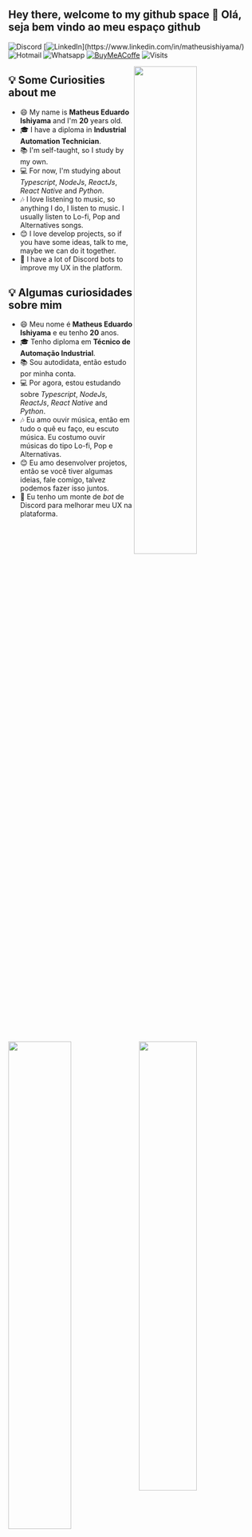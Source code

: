## Hey there, welcome to my github space 👋 Olá, seja bem vindo ao meu espaço github

![Discord](https://img.shields.io/badge/-Matheus_Ishiyama%236013-7289da?style=flat-square&logo=Discord&logoColor=white "Bravan#6013")
[![LinkedIn](https://img.shields.io/badge/-Matheus_Ishiyama-0a66c2?style=flat-square&logo=Linkedin "https://www.linkedin.com/in/matheusishiyama")](https://www.linkedin.com/in/matheusishiyama/)
![Hotmail](https://img.shields.io/badge/-matheus.ishiyama@outlook.com-0078D4?style=flat-square&logo=microsoft "matheus.ishiyama@outlook.com")
![Whatsapp](https://img.shields.io/badge/-+55_(12)_99172_2582-77D7C8?style=flat-square&logo=whatsapp&logoColor=white)
[![BuyMeACoffe](https://img.shields.io/badge/-Buy_me_a_coffe-FFDD00?style=flat-square&logo=buy-me-a-coffee&logoColor=black)](https://www.buymeacoffee.com/MatheusIshiyama)
![Visits](https://visitor-badge.laobi.icu/badge?page_id=MatheusIshiyama.MatheusIshiyama)

<img align="right" src="https://i.pinimg.com/originals/7c/f5/d9/7cf5d95ac563cb1688f99f23019de969.gif" width="50%">

## 💡 Some Curiosities about me

- 😄 My name is **Matheus Eduardo Ishiyama** and I'm **20** years old.
- 🎓 I have a diploma in **Industrial Automation Technician**.
- 📚 I'm self-taught, so I study by my own.
- 💻 For now, I'm studying about _Typescript_, _NodeJs_, _ReactJs_, _React Native_ and _Python_.
- 🎶 I love listening to music, so anything I do, I listen to music. I usually listen to Lo-fi, Pop and Alternatives songs.
- 😊 I love develop projects, so if you have some ideas, talk to me, maybe we can do it together.
- 🤖 I have a lot of Discord bots to improve my UX in the platform.

<img align="left" src="https://bipedepop.files.wordpress.com/2018/08/bc3adpede-pop-para-reflexc3a3o-e-relaxamento-conhec3a7a-lofi-hip-hop-um-estilo-para-introspectividade-e-para-vida-2.gif" width="50%">

<p align="right">
  
## 💡 Algumas curiosidades sobre mim

- 😄 Meu nome é **Matheus Eduardo Ishiyama** e eu tenho **20** anos.
- 🎓 Tenho diploma em **Técnico de Automação Industrial**.
- 📚 Sou autodidata, então estudo por minha conta.
- 💻 Por agora, estou estudando sobre _Typescript_, _NodeJs_, _ReactJs_, _React Native_ and _Python_.
- 🎶 Eu amo ouvir música, então em tudo o quê eu faço, eu escuto música. Eu costumo ouvir músicas do tipo Lo-fi, Pop e Alternativas.
- 😊 Eu amo desenvolver projetos, então se você tiver algumas ideias, fale comigo, talvez podemos fazer isso juntos.
- 🤖 Eu tenho um monte de _bot_ de Discord para melhorar meu UX na plataforma.

</p>

<img align="right" src="https://github-readme-streak-stats.herokuapp.com/?user=MatheusIshiyama&theme=algolia" width="48%" />
<img src="https://github-readme-stats.vercel.app/api?username=matheusishiyama&count_private&include_all_commits=true&show_icons=true&theme=algolia" width="48%" />

---

<img align="right" src="https://github-readme-stats.vercel.app/api/top-langs/?username=matheusishiyama&layout=compact&langs_count=8&hide=jupyter%20notebook&theme=algolia" width="40%" />

### 🚀 Tecnologies and 🧰 Tools

![JavaScript](https://img.shields.io/badge/-JAVASCRIPT-F7DF1E?style=for-the-badge&logo=javascript&logoColor=black "Javascript")
![Typescript](https://img.shields.io/badge/-Typescript-1572B6?style=for-the-badge&logo=typescript&logoColor=white "Typescript")
![Node.js](https://img.shields.io/badge/-Node.js-339933?style=for-the-badge&logo=nodejs&logoColor=white "Node.js")
![MongoDB](https://img.shields.io/badge/-MongoDB-47A248?style=for-the-badge&logo=mongodb&logoColor=white "MongoDB")
![SQLite](https://img.shields.io/badge/-SQLite-03BAFC?style=for-the-badge&logo=sqlite&logoColor=white "SQLite")
![Discord.js](https://img.shields.io/badge/-Discord.js-7289da?style=for-the-badge&logo=Discord&logoColor=white "Discord.js")
![HTML5](https://img.shields.io/badge/-HTML5-E34F26?style=for-the-badge&logo=html5&logoColor=white "HTML5")
![CSS3](https://img.shields.io/badge/-CSS3-1572B6?style=for-the-badge&logo=css3 "CSS3")
![SASS](https://img.shields.io/badge/-SASS-BF4080?style=for-the-badge&logo=sass&logoColor=white "SASS")
![Next.js](https://img.shields.io/badge/-Next.js-000000?style=for-the-badge&logo=next.js&logoColor=white "Next.js")
![Expo](https://img.shields.io/badge/-Expo-000000?style=for-the-badge&logo=Expo "Expo")
![React](https://img.shields.io/badge/-React-20232A?style=for-the-badge&logo=react&logoColor=61DAFB "React")
![ReactNative](https://img.shields.io/badge/-React_Native-20232A?style=for-the-badge&logo=react&logoColor=61DAFB "React Native")
![Flutter](https://img.shields.io/badge/-Flutter-1572B6?style=for-the-badge&logo=flutter "Flutter")
![Dart](https://img.shields.io/badge/-Dart-0390fc?style=for-the-badge&logo=dart "Dart")
![Arduino](https://img.shields.io/badge/-Arduino-008184?style=for-the-badge&logo=Arduino&logoColor=white "Arduino")
![C](https://img.shields.io/badge/-C-blue?style=for-the-badge&logo=C&logoColor=white)
![Jest](https://img.shields.io/badge/-Jest-fa383e?style=for-the-badge&logo=jest&logoColor=white "Jest")
![Jenkins](https://img.shields.io/badge/-Jenkins-d24939?style=for-the-badge&logo=jenkins&logoColor=white "Jenkins")
![Docker](https://img.shields.io/badge/-Docker-2496ed?style=for-the-badge&logo=docker&logoColor=white "Docker")
![SonarQube](https://img.shields.io/badge/-SonarQube-4C9BD6?style=for-the-badge&logo=sonarqube&logoColor=white "SonarQube")

### 🔭 Studying & Interests | Estudando & Interesses

![Node.js](https://img.shields.io/badge/-Node.js-339933?style=for-the-badge&logo=Node.js&logoColor=white "Node.js")
![Typescript](https://img.shields.io/badge/-Typescript-1572B6?style=for-the-badge&logo=typescript&logoColor=white "Typescript")
![Next.js](https://img.shields.io/badge/-Next.js-000000?style=for-the-badge&logo=next.js&logoColor=white "Next.js")
![React](https://img.shields.io/badge/-React-1572B6?style=for-the-badge&logo=react&logoColor=white "React")
![SASS](https://img.shields.io/badge/-SASS-BF4080?style=for-the-badge&logo=sass&logoColor=white "SASS")
![Python](https://img.shields.io/badge/-Python-2b5b84?style=for-the-badge&logo=Python&logoColor=white)
